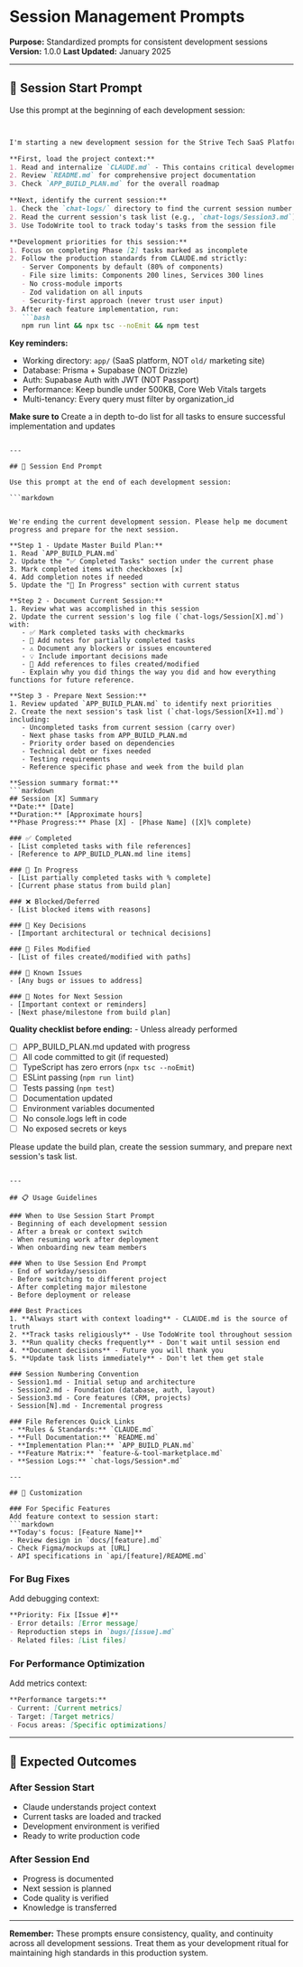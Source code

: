 # Session Management Prompts

**Purpose:** Standardized prompts for consistent development sessions
**Version:** 1.0.0
**Last Updated:** January 2025

---

## 🚀 Session Start Prompt

Use this prompt at the beginning of each development session:

```markdown


I'm starting a new development session for the Strive Tech SaaS Platform. Please help me continue building this production-ready enterprise B2B platform.

**First, load the project context:**
1. Read and internalize `CLAUDE.md` - This contains critical development rules, tech stack (Next.js 15.5.4, React 19.1.0, TypeScript 5.6+, Prisma 6.16.2), and production standards
2. Review `README.md` for comprehensive project documentation
3. Check `APP_BUILD_PLAN.md` for the overall roadmap

**Next, identify the current session:**
1. Check the `chat-logs/` directory to find the current session number
2. Read the current session's task list (e.g., `chat-logs/Session3.md`)
3. Use TodoWrite tool to track today's tasks from the session file

**Development priorities for this session:**
1. Focus on completing Phase [2] tasks marked as incomplete
2. Follow the production standards from CLAUDE.md strictly:
   - Server Components by default (80% of components)
   - File size limits: Components 200 lines, Services 300 lines
   - No cross-module imports
   - Zod validation on all inputs
   - Security-first approach (never trust user input)
3. After each feature implementation, run:
   ```bash
   npm run lint && npx tsc --noEmit && npm test
   ```

**Key reminders:**
- Working directory: `app/` (SaaS platform, NOT `old/` marketing site)
- Database: Prisma + Supabase (NOT Drizzle)
- Auth: Supabase Auth with JWT (NOT Passport)
- Performance: Keep bundle under 500KB, Core Web Vitals targets
- Multi-tenancy: Every query must filter by organization_id

**Make sure to** Create a in depth to-do list for all tasks to ensure successful implementation and updates
```

---

## 🏁 Session End Prompt

Use this prompt at the end of each development session:

```markdown


We're ending the current development session. Please help me document progress and prepare for the next session.

**Step 1 - Update Master Build Plan:**
1. Read `APP_BUILD_PLAN.md`
2. Update the "✅ Completed Tasks" section under the current phase
3. Mark completed items with checkboxes [x]
4. Add completion notes if needed
5. Update the "🚧 In Progress" section with current status

**Step 2 - Document Current Session:**
1. Review what was accomplished in this session
2. Update the current session's log file (`chat-logs/Session[X].md`) with:
   - ✅ Mark completed tasks with checkmarks
   - 📝 Add notes for partially completed tasks
   - ⚠️ Document any blockers or issues encountered
   - 💡 Include important decisions made
   - 🔗 Add references to files created/modified
   - Explain why you did things the way you did and how everything functions for future reference.

**Step 3 - Prepare Next Session:**
1. Review updated `APP_BUILD_PLAN.md` to identify next priorities
2. Create the next session's task list (`chat-logs/Session[X+1].md`) including:
   - Uncompleted tasks from current session (carry over)
   - Next phase tasks from APP_BUILD_PLAN.md
   - Priority order based on dependencies
   - Technical debt or fixes needed
   - Testing requirements
   - Reference specific phase and week from the build plan

**Session summary format:**
```markdown
## Session [X] Summary
**Date:** [Date]
**Duration:** [Approximate hours]
**Phase Progress:** Phase [X] - [Phase Name] ([X]% complete)

### ✅ Completed
- [List completed tasks with file references]
- [Reference to APP_BUILD_PLAN.md line items]

### 🚧 In Progress
- [List partially completed tasks with % complete]
- [Current phase status from build plan]

### ❌ Blocked/Deferred
- [List blocked items with reasons]

### 📝 Key Decisions
- [Important architectural or technical decisions]

### 📁 Files Modified
- [List of files created/modified with paths]

### 🐛 Known Issues
- [Any bugs or issues to address]

### 💭 Notes for Next Session
- [Important context or reminders]
- [Next phase/milestone from build plan]
```

**Quality checklist before ending:** - Unless already performed
- [ ] APP_BUILD_PLAN.md updated with progress
- [ ] All code committed to git (if requested)
- [ ] TypeScript has zero errors (`npx tsc --noEmit`)
- [ ] ESLint passing (`npm run lint`)
- [ ] Tests passing (`npm test`)
- [ ] Documentation updated
- [ ] Environment variables documented
- [ ] No console.logs left in code
- [ ] No exposed secrets or keys

Please update the build plan, create the session summary, and prepare next session's task list.
```

---

## 📋 Usage Guidelines

### When to Use Session Start Prompt
- Beginning of each development session
- After a break or context switch
- When resuming work after deployment
- When onboarding new team members

### When to Use Session End Prompt
- End of workday/session
- Before switching to different project
- After completing major milestone
- Before deployment or release

### Best Practices
1. **Always start with context loading** - CLAUDE.md is the source of truth
2. **Track tasks religiously** - Use TodoWrite tool throughout session
3. **Run quality checks frequently** - Don't wait until session end
4. **Document decisions** - Future you will thank you
5. **Update task lists immediately** - Don't let them get stale

### Session Numbering Convention
- Session1.md - Initial setup and architecture
- Session2.md - Foundation (database, auth, layout)
- Session3.md - Core features (CRM, projects)
- Session[N].md - Incremental progress

### File References Quick Links
- **Rules & Standards:** `CLAUDE.md`
- **Full Documentation:** `README.md`
- **Implementation Plan:** `APP_BUILD_PLAN.md`
- **Feature Matrix:** `feature-&-tool-marketplace.md`
- **Session Logs:** `chat-logs/Session*.md`

---

## 🔧 Customization

### For Specific Features
Add feature context to session start:
```markdown
**Today's focus: [Feature Name]**
- Review design in `docs/[feature].md`
- Check Figma/mockups at [URL]
- API specifications in `api/[feature]/README.md`
```

### For Bug Fixes
Add debugging context:
```markdown
**Priority: Fix [Issue #]**
- Error details: [Error message]
- Reproduction steps in `bugs/[issue].md`
- Related files: [List files]
```

### For Performance Optimization
Add metrics context:
```markdown
**Performance targets:**
- Current: [Current metrics]
- Target: [Target metrics]
- Focus areas: [Specific optimizations]
```

---

## 🎯 Expected Outcomes

### After Session Start
- Claude understands project context
- Current tasks are loaded and tracked
- Development environment is verified
- Ready to write production code

### After Session End
- Progress is documented
- Next session is planned
- Code quality is verified
- Knowledge is transferred

---

**Remember:** These prompts ensure consistency, quality, and continuity across all development sessions. Treat them as your development ritual for maintaining high standards in this production system.